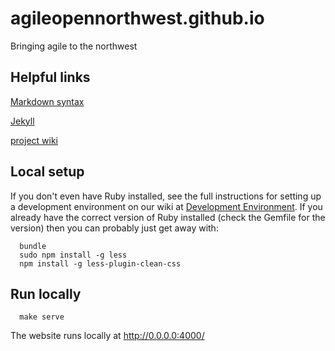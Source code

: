 agileopennorthwest.github.io
=====================

Bringing agile to the northwest

Helpful links
-------------

[Markdown syntax](http://kramdown.gettalong.org/quickref.html)

[Jekyll](https://jekyllrb.com/)

[project wiki](https://github.com/agileopennorthwest/agileopennorthwest.github.io/wiki)
  

Local setup
-----------

If you don't even have Ruby installed, see the full instructions for setting up a development environment 
on our wiki at [Development Environment](https://github.com/agileopennorthwest/agileopennorthwest.github.io/wiki/Development-Environment).
If you already have the correct version of Ruby installed (check the Gemfile for the version) then you can probably just 
get away with:
 
```
  bundle
  sudo npm install -g less
  npm install -g less-plugin-clean-css
```

Run locally
-----------

```
  make serve
```

  The website runs locally at http://0.0.0.0:4000/

